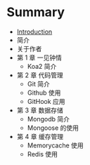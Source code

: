 # Summary

* [Introduction](README.md)
* 简介
* 关于作者
* 第 1 章  一见钟情
   * Koa2  简介
* 第 2 章  代码管理
   * Git  简介
   * Github  使用
   * GitHook 应用
* 第 3 章  数据存储
   * Mongodb  简介
   * Mongoose 的使用
* 第 4 章  缓存管理
   * Memorycache  使用
   * Redis  使用

